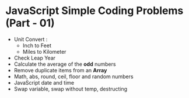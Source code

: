 # JavaScript Simple Coding Problems (Part - 01)
- Unit Convert :
  - Inch to Feet
  - Miles to Kilometer
- Check Leap Year
- Calculate the average of the **odd** numbers
- Remove duplicate items from an **Array**
- Math, abs, round, ceil, floor and random numbers
- JavaScript date and time
- Swap variable, swap without temp, destructing
